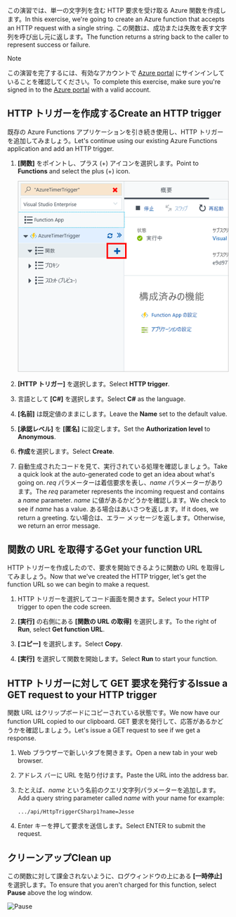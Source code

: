 <span data-ttu-id="1cd14-101">この演習では、単一の文字列を含む HTTP 要求を受け取る Azure 関数を作成します。</span><span class="sxs-lookup"><span data-stu-id="1cd14-101">In this exercise, we're going to create an Azure function that accepts an HTTP request with a single string.</span></span> <span data-ttu-id="1cd14-102">この関数は、成功または失敗を表す文字列を呼び出し元に返します。</span><span class="sxs-lookup"><span data-stu-id="1cd14-102">The function returns a string back to the caller to represent success or failure.</span></span>

> [!NOTE]
> <span data-ttu-id="1cd14-103">この演習を完了するには、有効なアカウントで [Azure portal](https://portal.azure.com/) にサインインしていることを確認してください。</span><span class="sxs-lookup"><span data-stu-id="1cd14-103">To complete this exercise, make sure you're signed in to the [Azure portal](https://portal.azure.com/) with a valid account.</span></span>

## <a name="create-an-http-trigger"></a><span data-ttu-id="1cd14-104">HTTP トリガーを作成する</span><span class="sxs-lookup"><span data-stu-id="1cd14-104">Create an HTTP trigger</span></span>

<span data-ttu-id="1cd14-105">既存の Azure Functions アプリケーションを引き続き使用し、HTTP トリガーを追加してみましょう。</span><span class="sxs-lookup"><span data-stu-id="1cd14-105">Let's continue using our existing Azure Functions application and add an HTTP trigger.</span></span>

1. <span data-ttu-id="1cd14-106">**[関数]** をポイントし、プラス (+) アイコンを選択します。</span><span class="sxs-lookup"><span data-stu-id="1cd14-106">Point to **Functions** and select the plus (+) icon.</span></span>

    ![[関数] をポイントし、プラス ホバーを選択する](../media/4-hover-function.png)

1. <span data-ttu-id="1cd14-108">**[HTTP トリガー]** を選択します。</span><span class="sxs-lookup"><span data-stu-id="1cd14-108">Select **HTTP trigger**.</span></span>

1. <span data-ttu-id="1cd14-109">言語として **[C#]** を選択します。</span><span class="sxs-lookup"><span data-stu-id="1cd14-109">Select **C#** as the language.</span></span> 

1. <span data-ttu-id="1cd14-110">**[名前]** は既定値のままにします。</span><span class="sxs-lookup"><span data-stu-id="1cd14-110">Leave the **Name** set to the default value.</span></span>

1. <span data-ttu-id="1cd14-111">**[承認レベル]** を **[匿名]** に設定します。</span><span class="sxs-lookup"><span data-stu-id="1cd14-111">Set the **Authorization level** to **Anonymous**.</span></span>

1. <span data-ttu-id="1cd14-112">**作成**を選択します。</span><span class="sxs-lookup"><span data-stu-id="1cd14-112">Select **Create**.</span></span>

1. <span data-ttu-id="1cd14-113">自動生成されたコードを見て、実行されている処理を確認しましょう。</span><span class="sxs-lookup"><span data-stu-id="1cd14-113">Take a quick look at the auto-generated code to get an idea about what's going on.</span></span> <span data-ttu-id="1cd14-114">*req* パラメーターは着信要求を表し、*name* パラメーターがあります。</span><span class="sxs-lookup"><span data-stu-id="1cd14-114">The *req* parameter represents the incoming request and contains a *name* parameter.</span></span> <span data-ttu-id="1cd14-115">*name* に値があるかどうかを確認します。</span><span class="sxs-lookup"><span data-stu-id="1cd14-115">We check to see if *name* has a value.</span></span> <span data-ttu-id="1cd14-116">ある場合はあいさつを返します。</span><span class="sxs-lookup"><span data-stu-id="1cd14-116">If it does, we return a greeting.</span></span> <span data-ttu-id="1cd14-117">ない場合は、エラー メッセージを返します。</span><span class="sxs-lookup"><span data-stu-id="1cd14-117">Otherwise, we return an error message.</span></span>

## <a name="get-your-function-url"></a><span data-ttu-id="1cd14-118">関数の URL を取得する</span><span class="sxs-lookup"><span data-stu-id="1cd14-118">Get your function URL</span></span>

<span data-ttu-id="1cd14-119">HTTP トリガーを作成したので、要求を開始できるように関数の URL を取得してみましょう。</span><span class="sxs-lookup"><span data-stu-id="1cd14-119">Now that we've created the HTTP trigger, let's get the function URL so we can begin to make a request.</span></span>

1. <span data-ttu-id="1cd14-120">HTTP トリガーを選択してコード画面を開きます。</span><span class="sxs-lookup"><span data-stu-id="1cd14-120">Select your HTTP trigger to open the code screen.</span></span>

1. <span data-ttu-id="1cd14-121">**[実行]** の右側にある **[関数の URL の取得]** を選択します。</span><span class="sxs-lookup"><span data-stu-id="1cd14-121">To the right of **Run**, select **Get function URL**.</span></span>

1. <span data-ttu-id="1cd14-122">**[コピー]** を選択します。</span><span class="sxs-lookup"><span data-stu-id="1cd14-122">Select **Copy**.</span></span>

1. <span data-ttu-id="1cd14-123">**[実行]** を選択して関数を開始します。</span><span class="sxs-lookup"><span data-stu-id="1cd14-123">Select **Run** to start your function.</span></span>

## <a name="issue-a-get-request-to-your-http-trigger"></a><span data-ttu-id="1cd14-124">HTTP トリガーに対して GET 要求を発行する</span><span class="sxs-lookup"><span data-stu-id="1cd14-124">Issue a GET request to your HTTP trigger</span></span>

<span data-ttu-id="1cd14-125">関数 URL はクリップボードにコピーされている状態です。</span><span class="sxs-lookup"><span data-stu-id="1cd14-125">We now have our function URL copied to our clipboard.</span></span> <span data-ttu-id="1cd14-126">GET 要求を発行して、応答があるかどうかを確認しましょう。</span><span class="sxs-lookup"><span data-stu-id="1cd14-126">Let's issue a GET request to see if we get a response.</span></span>

1. <span data-ttu-id="1cd14-127">Web ブラウザーで新しいタブを開きます。</span><span class="sxs-lookup"><span data-stu-id="1cd14-127">Open a new tab in your web browser.</span></span>

1. <span data-ttu-id="1cd14-128">アドレス バーに URL を貼り付けます。</span><span class="sxs-lookup"><span data-stu-id="1cd14-128">Paste the URL into the address bar.</span></span>

1. <span data-ttu-id="1cd14-129">たとえば、*name* という名前のクエリ文字列パラメーターを追加します。</span><span class="sxs-lookup"><span data-stu-id="1cd14-129">Add a query string parameter called *name* with your name for example:</span></span>

    ```
    .../api/HttpTriggerCSharp1?name=Jesse
    ```

1. <span data-ttu-id="1cd14-130">Enter キーを押して要求を送信します。</span><span class="sxs-lookup"><span data-stu-id="1cd14-130">Select ENTER to submit the request.</span></span>

## <a name="clean-up"></a><span data-ttu-id="1cd14-131">クリーンアップ</span><span class="sxs-lookup"><span data-stu-id="1cd14-131">Clean up</span></span>

<span data-ttu-id="1cd14-132">この関数に対して課金されないように、ログウィンドウの上にある **[一時停止]** を選択します。</span><span class="sxs-lookup"><span data-stu-id="1cd14-132">To ensure that you aren't charged for this function, select **Pause** above the log window.</span></span>

![Pause](../media/4-pause-timer.png)


